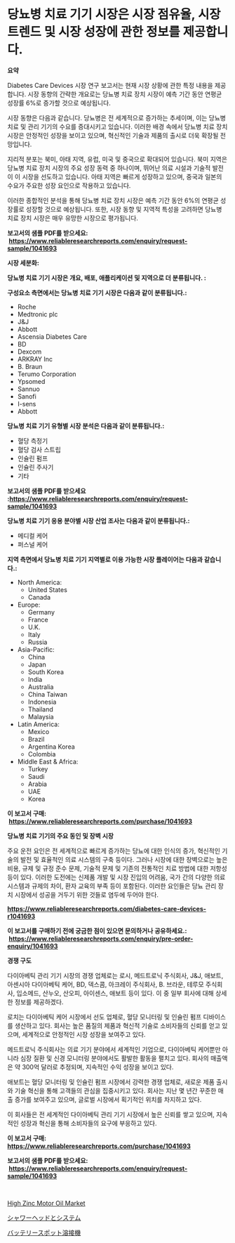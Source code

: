<p><h1>당뇨병 치료 기기 시장은 시장 점유율, 시장 트렌드 및 시장 성장에 관한 정보를 제공합니다.</h1></p><p><strong>요약</strong></p>
<p><p>Diabetes Care Devices 시장 연구 보고서는 현재 시장 상황에 관한 특정 내용을 제공합니다. 시장 동향의 간략한 개요로는 당뇨병 치료 장치 시장이 예측 기간 동안 연평균 성장률 6%로 증가할 것으로 예상됩니다. </p><p>시장 동향은 다음과 같습니다. 당뇨병은 전 세계적으로 증가하는 추세이며, 이는 당뇨병 치료 및 관리 기기의 수요를 증대시키고 있습니다. 이러한 배경 속에서 당뇨병 치료 장치 시장은 안정적인 성장을 보이고 있으며, 혁신적인 기술과 제품의 출시로 더욱 확장될 전망입니다.</p><p>지리적 분포는 북미, 아태 지역, 유럽, 미국 및 중국으로 확대되어 있습니다. 북미 지역은 당뇨병 치료 장치 시장의 주요 성장 동력 중 하나이며, 뛰어난 의료 시설과 기술적 발전이 이 시장을 선도하고 있습니다. 아태 지역은 빠르게 성장하고 있으며, 중국과 일본의 수요가 주요한 성장 요인으로 작용하고 있습니다.</p><p>이러한 종합적인 분석을 통해 당뇨병 치료 장치 시장은 예측 기간 동안 6%의 연평균 성장률로 성장할 것으로 예상됩니다. 또한, 시장 동향 및 지역적 특성을 고려하면 당뇨병 치료 장치 시장은 매우 유망한 시장으로 평가됩니다.</p></p>
<p><strong>보고서의 샘플 PDF를 받으세요: &nbsp;<a href="https://www.reliableresearchreports.com/enquiry/request-sample/1041693">https://www.reliableresearchreports.com/enquiry/request-sample/1041693</a></strong></p>
<p><strong>시장 세분화:</strong></p>
<p><strong> 당뇨병 치료 기기 시장은 개요, 배포, 애플리케이션 및 지역으로 더 분류됩니다. :</strong></p>
<p><strong>구성요소 측면에서는 당뇨병 치료 기기 시장은 다음과 같이 분류됩니다.:</strong></p>
<p><ul><li>Roche</li><li>Medtronic plc</li><li>J&J</li><li>Abbott</li><li>Ascensia Diabetes Care</li><li>BD</li><li>Dexcom</li><li>ARKRAY Inc</li><li>B. Braun</li><li>Terumo Corporation</li><li>Ypsomed</li><li>Sannuo</li><li>Sanofi</li><li>I-sens</li><li>Abbott</li></ul></p>
<p><strong> 당뇨병 치료 기기 유형별 시장 분석은 다음과 같이 분류됩니다.:</strong></p>
<p><ul><li>혈당 측정기</li><li>혈당 검사 스트립</li><li>인슐린 펌프</li><li>인슐린 주사기</li><li>기타</li></ul></p>
<p><strong>보고서의 샘플 PDF를 받으세요 :<a href="https://www.reliableresearchreports.com/enquiry/request-sample/1041693">https://www.reliableresearchreports.com/enquiry/request-sample/1041693</a></strong></p>
<p><strong> 당뇨병 치료 기기 응용 분야별 시장 산업 조사는 다음과 같이 분류됩니다.:</strong></p>
<p><ul><li>메디컬 케어</li><li>퍼스널 케어</li></ul></p>
<p><strong>지역 측면에서 당뇨병 치료 기기 지역별로 이용 가능한 시장 플레이어는 다음과 같습니다.:</strong></p>
<p><ul>
    <li>
        North America:
        <ul>
            <li>United States</li>
            <li>Canada</li>
        </ul>
    </li>
    <li>
        Europe:
        <ul>
            <li>Germany</li>
            <li>France</li>
            <li>U.K.</li>
            <li>Italy</li>
            <li>Russia</li>
        </ul>
    </li>
    <li>
        Asia-Pacific:
        <ul>
            <li>China</li>
            <li>Japan</li>
            <li>South Korea</li>
            <li>India</li>
            <li>Australia</li>
            <li>China Taiwan</li>
            <li>Indonesia</li>
            <li>Thailand</li>
            <li>Malaysia</li>
        </ul>
    </li>
    <li>
        Latin America:
        <ul>
            <li>Mexico</li>
            <li>Brazil</li>
            <li>Argentina Korea</li>
            <li>Colombia</li>
        </ul>
    </li>
    <li>
        Middle East & Africa:
        <ul>
            <li>Turkey</li>
            <li>Saudi</li>
            <li>Arabia</li>
            <li>UAE</li>
            <li>Korea</li>
        </ul>
    </li>
    </ul></p>
<p><strong>이 보고서 구매: &nbsp;<a href="https://www.reliableresearchreports.com/purchase/1041693">https://www.reliableresearchreports.com/purchase/1041693</a></strong></p>
<p><strong>당뇨병 치료 기기의 주요 동인 및 장벽 시장</strong></p>
<p><p>주요 운전 요인은 전 세계적으로 빠르게 증가하는 당뇨에 대한 인식의 증가, 혁신적인 기술의 발전 및 효율적인 의료 시스템의 구축 등이다. 그러나 시장에 대한 장벽으로는 높은 비용, 규제 및 규정 준수 문제, 기술적 문제 및 기존의 전통적인 치료 방법에 대한 저항성 등이 있다. 이러한 도전에는 신제품 개발 및 시장 진입의 어려움, 국가 간의 다양한 의료 시스템과 규제의 차이, 환자 교육의 부족 등이 포함된다. 이러한 요인들은 당뇨 관리 장치 시장에서 성공을 거두기 위한 것들로 염두에 두어야 한다.</p></p>
<p><strong><a href="https://www.reliableresearchreports.com/diabetes-care-devices-r1041693">https://www.reliableresearchreports.com/diabetes-care-devices-r1041693</a></strong></p>
<p><strong>이 보고서를 구매하기 전에 궁금한 점이 있으면 문의하거나 공유하세요.: &nbsp;<a href="https://www.reliableresearchreports.com/enquiry/pre-order-enquiry/1041693">https://www.reliableresearchreports.com/enquiry/pre-order-enquiry/1041693</a></strong></p>
<p><strong>경쟁 구도</strong></p>
<p><p>다이아베틱 관리 기기 시장의 경쟁 업체로는 로시, 메드트로닉 주식회사, J&J, 애보트, 아센시아 다이아베틱 케어, BD, 덱스콤, 아크레이 주식회사, B. 브라운, 테루모 주식회사, 입소메드, 산누오, 산오피, 아이센스, 애보트 등이 있다. 이 중 일부 회사에 대해 상세한 정보를 제공하겠다.</p><p>로치는 다이아베틱 케어 시장에서 선도 업체로, 혈당 모니터링 및 인슐린 펌프 디바이스를 생산하고 있다. 회사는 높은 품질의 제품과 혁신적 기술로 소비자들의 신뢰를 얻고 있으며, 세계적으로 안정적인 시장 성장을 보여주고 있다.</p><p>메드트로닉 주식회사는 의료 기기 분야에서 세계적인 기업으로, 다이아베틱 케어뿐만 아니라 심장 질환 및 신경 모니터링 분야에서도 활발한 활동을 펼치고 있다. 회사의 매출액은 약 300억 달러로 추정되며, 지속적인 수익 성장을 보이고 있다.</p><p>애보트는 혈당 모니터링 및 인슐린 펌프 시장에서 강력한 경쟁 업체로, 새로운 제품 출시와 기술 혁신을 통해 고객들의 관심을 집중시키고 있다. 회사는 지난 몇 년간 꾸준한 매출 증가를 보여주고 있으며, 글로벌 시장에서 획기적인 위치를 차지하고 있다.</p><p>이 회사들은 전 세계적인 다이아베틱 관리 기기 시장에서 높은 신뢰를 쌓고 있으며, 지속적인 성장과 혁신을 통해 소비자들의 요구에 부응하고 있다.</p></p>
<p><strong>이 보고서 구매: &nbsp; <a href="https://www.reliableresearchreports.com/purchase/1041693">https://www.reliableresearchreports.com/purchase/1041693</a></strong></p>
<p><strong>보고서의 샘플 PDF를 받으세요: &nbsp;<a href="https://www.reliableresearchreports.com/enquiry/request-sample/1041693">https://www.reliableresearchreports.com/enquiry/request-sample/1041693</a></strong><strong></strong></p>
<p>&nbsp;</p>
<p><p><a href="https://picayune-night-cbd.notion.site/High-Zinc-Motor-Oil-Market-Share-Market-New-Trends-Analysis-Report-By-Type-By-Application-By-End-2aa5f39bc1ed4c03ad857cfa86979883">High Zinc Motor Oil Market</a></p><p><a href="https://medium.com/@larrycruz525/%E3%82%B7%E3%83%A3%E3%83%AF%E3%83%BC%E3%83%98%E3%83%83%E3%83%89%E3%81%A8%E3%82%B7%E3%82%B9%E3%83%86%E3%83%A0%E3%81%AE%E5%B8%82%E5%A0%B4-%E5%B8%82%E5%A0%B4%E6%88%90%E9%95%B7%E7%8E%87-%E5%B8%82%E5%A0%B4%E3%83%88%E3%83%AC%E3%83%B3%E3%83%89-%E3%81%8A%E3%82%88%E3%81%B3%E6%88%90%E9%95%B7%E6%88%A6%E7%95%A5%E3%81%AB%E9%96%A2%E3%81%99%E3%82%8B%E6%B4%9E%E5%AF%9F-ad9c3e86e000">シャワーヘッドとシステム</a></p><p><a href="https://medium.com/@keithpiper1905/%E3%83%90%E3%83%83%E3%83%86%E3%83%AA%E3%83%BC%E3%82%B9%E3%83%9D%E3%83%83%E3%83%88%E6%BA%B6%E6%8E%A5%E6%A9%9F%E5%B8%82%E5%A0%B4%E3%81%AE%E8%A6%8F%E6%A8%A1-cagr-%E3%83%88%E3%83%AC%E3%83%B3%E3%83%892024%E5%B9%B4%E3%81%8B%E3%82%892030%E5%B9%B4-d32419f59a98">バッテリースポット溶接機</a></p></p>